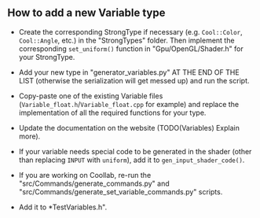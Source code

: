 ## How to add a new Variable type

- Create the corresponding StrongType if necessary (e.g. `Cool::Color`, `Cool::Angle`, etc.) in the "StrongTypes" folder. Then implement the corresponding `set_uniform()` function in "Gpu/OpenGL/Shader.h" for your StrongType.

- Add your new type in "generator_variables.py" AT THE END OF THE LIST (otherwise the serialization will get messed up) and run the script.

- Copy-paste one of the existing Variable files (`Variable_float.h`/`Variable_float.cpp` for example) and replace the implementation of all the required functions for your type.

- Update the documentation on the website (TODO(Variables) Explain more).

- If your variable needs special code to be generated in the shader (other than replacing `INPUT` with `uniform`), add it to `gen_input_shader_code()`.

- If you are working on Coollab, re-run the "src/Commands/generate_commands.py" and "src/Commands/generate_set_variable_commands.py" scripts.

- Add it to *TestVariables.h".
